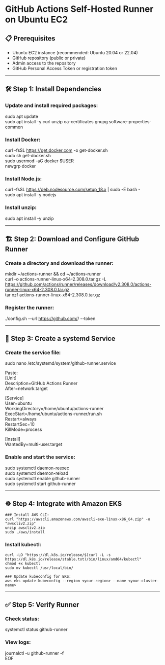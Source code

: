 
# GitHub Actions Self-Hosted Runner on Ubuntu EC2

## 📋 Prerequisites  
- Ubuntu EC2 instance (recommended: Ubuntu 20.04 or 22.04)  
- GitHub repository (public or private)  
- Admin access to the repository   
- GitHub Personal Access Token or registration token  

---  

## 🛠️ Step 1: Install Dependencies  

### Update and install required packages:  
sudo apt update  
sudo apt install -y curl unzip ca-certificates gnupg software-properties-common  

### Install Docker:  
curl -fsSL https://get.docker.com -o get-docker.sh  
sudo sh get-docker.sh  
sudo usermod -aG docker $USER  
newgrp docker  

### Install Node.js:  
curl -fsSL https://deb.nodesource.com/setup_18.x | sudo -E bash -  
sudo apt install -y nodejs  

### Install unzip:   
sudo apt install -y unzip  

---  

## 🏗️ Step 2: Download and Configure GitHub Runner  

### Create a directory and download the runner:  
mkdir ~/actions-runner && cd ~/actions-runner  
curl -o actions-runner-linux-x64-2.308.0.tar.gz -L https://github.com/actions/runner/releases/download/v2.308.0/actions-runner-linux-x64-2.308.0.tar.gz  
tar xzf actions-runner-linux-x64-2.308.0.tar.gz  

### Register the runner:  
./config.sh --url https://github.com/<your-org-or-username>/<repo-name> --token <your-token>  

---

## 🔄 Step 3: Create a systemd Service  

### Create the service file:  
sudo nano /etc/systemd/system/github-runner.service  

Paste:  
[Unit]  
Description=GitHub Actions Runner  
After=network.target  

[Service]  
User=ubuntu  
WorkingDirectory=/home/ubuntu/actions-runner  
ExecStart=/home/ubuntu/actions-runner/run.sh  
Restart=always   
RestartSec=10  
KillMode=process  

[Install]  
WantedBy=multi-user.target  

### Enable and start the service:  
sudo systemctl daemon-reexec  
sudo systemctl daemon-reload  
sudo systemctl enable github-runner  
sudo systemctl start github-runner  

---

## ☸️ Step 4: Integrate with Amazon EKS  
```
### Install AWS CLI:  
curl "https://awscli.amazonaws.com/awscli-exe-linux-x86_64.zip" -o "awscliv2.zip"  
unzip awscliv2.zip  
sudo ./aws/install  
```  


### Install kubectl:  
```
curl -LO "https://dl.k8s.io/release/$(curl -L -s https://dl.k8s.io/release/stable.txt)/bin/linux/amd64/kubectl"  
chmod +x kubectl
sudo mv kubectl /usr/local/bin/  

### Update kubeconfig for EKS:
aws eks update-kubeconfig --region <your-region> --name <your-cluster-name>
```  
---


## ✅ Step 5: Verify Runner  

### Check status:  
systemctl status github-runner  
 
### View logs:  
journalctl -u github-runner -f  
EOF
